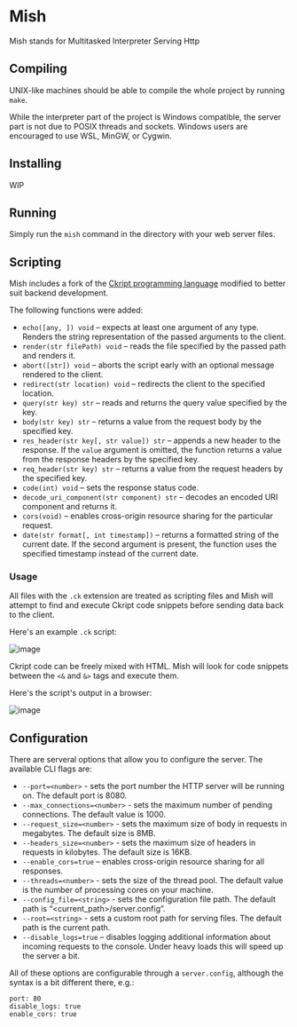 # Mish
Mish stands for Multitasked Interpreter Serving Http

## Compiling

UNIX-like machines should be able to compile the whole project by running `make`.

While the interpreter part of the project is Windows compatible, the server part is not due to POSIX threads and sockets. Windows users are encouraged to use WSL, MinGW, or Cygwin.

## Installing

WIP

## Running

Simply run the `mish` command in the directory with your web server files.

## Scripting

Mish includes a fork of the [Ckript programming language](https://github.com/Roller23/ckript-lang) modified to better suit backend development.

The following functions were added:
- `echo([any, ]) void` – expects at least one argument of any type. Renders the string representation of the passed arguments to the client.
- `render(str filePath) void` – reads the file specified by the passed path and renders it.
- `abort([str]) void` – aborts the script early with an optional message rendered to the client.
- `redirect(str location) void` – redirects the client to the specified location.
- `query(str key) str` – reads and returns the query value specified by the key.
- `body(str key) str` – returns a value from the request body by the specified key.
- `res_header(str key[, str value]) str` – appends a new header to the response. If the `value` argument is omitted, the function returns a value from the response headers by the specified key.
- `req_header(str key) str` – returns a value from the request headers by the specified key.
- `code(int) void` – sets the response status code.
- `decode_uri_component(str component) str` – decodes an encoded URI component and returns it.
- `cors(void)` – enables cross-origin resource sharing for the particular request.
- `date(str format[, int timestamp])` – returns a formatted string of the current date. If the second argument is present, the function uses the specified timestamp instead of the current date.

### Usage

All files with the `.ck` extension are treated as scripting files and Mish will attempt to find and execute Ckript code snippets before sending data back to the client.

Here's an example `.ck` script:

![image](https://user-images.githubusercontent.com/25384028/152679169-732c21aa-f6e4-4090-bfb1-21f94ad28396.png)

Ckript code can be freely mixed with HTML. Mish will look for code snippets between the `<&` and `&>` tags and execute them.

Here's the script's output in a browser:

![image](https://user-images.githubusercontent.com/25384028/152679207-238bbdae-375e-4f86-a914-1e2ba3a2f64a.png)

## Configuration

There are serveral options that allow you to configure the server. The available CLI flags are:

- `--port=<number>` - sets the port number the HTTP server will be running on. The default port is 8080.
- `--max_connections=<number>` - sets the maximum number of pending connections. The default value is 1000.
- `--request_size=<number>` - sets the maximum size of body in requests in megabytes. The default size is 8MB.
- `--headers_size=<number>` - sets the maximum size of headers in requests in kilobytes. The default size is 16KB.
- `--enable_cors=true` – enables cross-origin resource sharing for all responses.
- `--threads=<number>` - sets the size of the thread pool. The default value is the number of processing cores on your machine.
- `--config_file=<string>` - sets the configuration file path. The default path is “<current_path>/server.config”.
- `--root=<string>` - sets a custom root path for serving files. The default path is the current path.
- `--disable_logs=true` – disables logging additional information about incoming requests to the console. Under heavy loads this will speed up the server a bit.

All of these options are configurable through a `server.config`, although the syntax is a bit different there, e.g.:

```
port: 80
disable_logs: true
enable_cors: true
```
